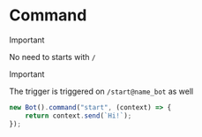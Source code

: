 # Command

> [!IMPORTANT]
> No need to starts with `/`

> [!IMPORTANT]
> The trigger is triggered on `/start@name_bot` as well

```ts
new Bot().command("start", (context) => {
    return context.send(`Hi!`);
});
```
